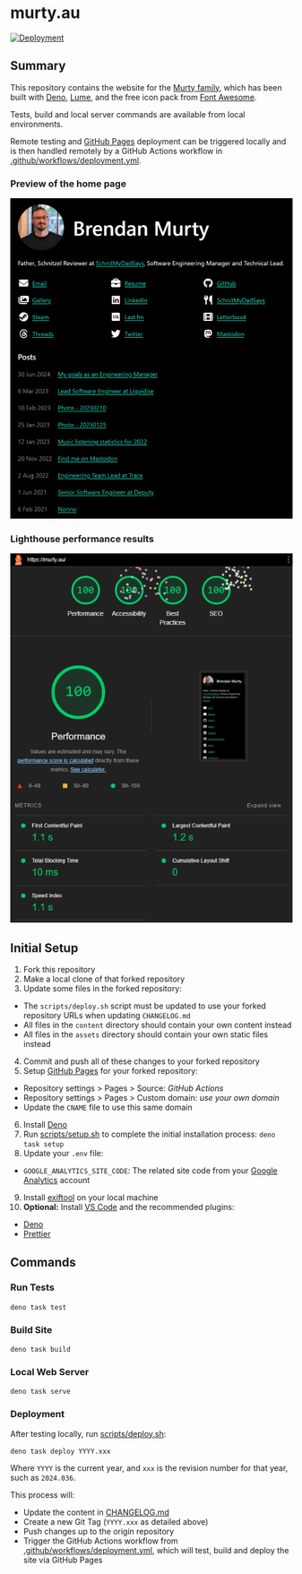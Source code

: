 # murty.au

[![Deployment](https://github.com/brendanmurty/murty-website/actions/workflows/deployment.yml/badge.svg)](https://github.com/brendanmurty/murty-website/actions/workflows/deployment.yml)

## Summary

This repository contains the website for the [Murty family](https://murty.au/), which has been built with [Deno](https://deno.land/), [Lume](https://lumeland.github.io/), and the free icon pack from [Font Awesome](https://fontawesome.com/).

Tests, build and local server commands are available from local environments.

Remote testing and [GitHub Pages](https://pages.github.com/) deployment can be triggered locally and is then handled remotely by a GitHub Actions workflow in [.github/workflows/deployment.yml](.github/workflows/deployment.yml).

### Preview of the home page

![Preview of the home page](assets/docs/website.png)

### Lighthouse performance results

![Lighthouse performance results](assets/docs/lighthouse-results.png)

## Initial Setup

1. Fork this repository
2. Make a local clone of that forked repository
3. Update some files in the forked repository:

- The `scripts/deploy.sh` script must be updated to use your forked repository URLs when updating `CHANGELOG.md`
- All files in the `content` directory should contain your own content instead
- All files in the `assets` directory should contain your own static files instead

4. Commit and push all of these changes to your forked repository
5. Setup [GitHub Pages](https://pages.github.com/) for your forked repository:

- Repository settings > Pages > Source: _GitHub Actions_
- Repository settings > Pages > Custom domain: _use your own domain_
- Update the `CNAME` file to use this same domain

6. Install [Deno](https://deno.land/)
7. Run [scripts/setup.sh](scripts/setup.sh) to complete the initial installation process: `deno task setup`
8. Update your `.env` file:

- `GOOGLE_ANALYTICS_SITE_CODE`: The related site code from your [Google Analytics](https://analytics.google.com/) account

9. Install [exiftool](https://exiftool.org/) on your local machine
10. **Optional:** Install [VS Code](https://code.visualstudio.com/) and the recommended plugins:

- [Deno](https://marketplace.visualstudio.com/items?itemName=denoland.vscode-deno)
- [Prettier](https://marketplace.visualstudio.com/items?itemName=esbenp.prettier-vscode)

## Commands

### Run Tests

```
deno task test
```

### Build Site

```
deno task build
```

### Local Web Server

```
deno task serve
```

### Deployment

After testing locally, run [scripts/deploy.sh](scripts/deploy.sh):

```
deno task deploy YYYY.xxx
```

Where `YYYY` is the current year, and `xxx` is the revision number for that year, such as `2024.036`.

This process will:

- Update the content in [CHANGELOG.md](CHANGELOG.md)
- Create a new Git Tag (`YYYY.xxx` as detailed above)
- Push changes up to the origin repository
- Trigger the GitHub Actions workflow from [.github/workflows/deployment.yml](.github/workflows/deployment.yml), which will test, build and deploy the site via GitHub Pages
